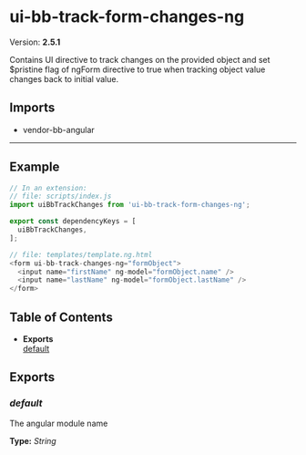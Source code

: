 # ui-bb-track-form-changes-ng


Version: **2.5.1**

Contains UI directive to track changes on the provided object
and set $pristine flag of ngForm directive to true when tracking
object value changes back to initial value.

## Imports

* vendor-bb-angular

---

## Example

```javascript
// In an extension:
// file: scripts/index.js
import uiBbTrackChanges from 'ui-bb-track-form-changes-ng';

export const dependencyKeys = [
  uiBbTrackChanges,
];

// file: templates/template.ng.html
<form ui-bb-track-changes-ng="formObject">
  <input name="firstName" ng-model="formObject.name" />
  <input name="lastName" ng-model="formObject.lastName" />
</form>
```

## Table of Contents
- **Exports**<br/>    <a href="#default">default</a><br/>

## Exports

### <a name="default"></a>*default*

The angular module name

**Type:** *String*

